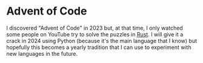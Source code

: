 # Advent of Code

I discovered "Advent of Code" in 2023 but, at that time, I only watched some people on YouTube try to solve the puzzles in [Rust](https://youtube.com/playlist?list=PLWtPciJ1UMuD3_8Pb-EqrFhkYpastR2cn&si=867OYl3nPSXMPo09). I will give it a crack in 2024 using Python (because it's the main language that I know) but hopefully this becomes a yearly tradition that I can use to experiment with new languages in the future.

